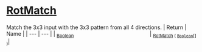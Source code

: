 # [RotMatch](./PatternMatching3x3-100664168.md)

Match the 3x3 input with the 3x3 pattern from all 4 directions.
| Return | Name | 
| --- | --- | 
| <sub>[Boolean](https://docs.microsoft.com/en-us/dotnet/api/System.Boolean)</sub><img width=200/>| <sub>[RotMatch](./PatternMatching3x3-100664168.md) ( [`Boolean`](https://docs.microsoft.com/en-us/dotnet/api/System.Boolean)[] )</sub>| <br>


